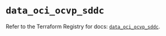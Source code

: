 # `data_oci_ocvp_sddc`

Refer to the Terraform Registry for docs: [`data_oci_ocvp_sddc`](https://registry.terraform.io/providers/oracle/oci/7.19.0/docs/data-sources/ocvp_sddc).
